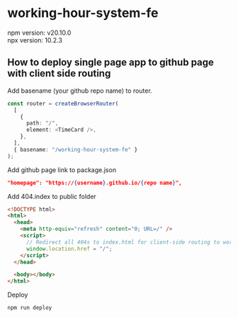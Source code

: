 # working-hour-system-fe

npm version: v20.10.0  
npx version: 10.2.3

## How to deploy single page app to github page with client side routing

Add basename (your github repo name) to router.

```typescript
const router = createBrowserRouter(
  [
    {
      path: "/",
      element: <TimeCard />,
    },
  ],
  { basename: "/working-hour-system-fe" }
);
```

Add github page link to package.json

```json
"homepage": "https://{username}.github.io/{repo name}",
```

Add 404.index to public folder

```html
<!DOCTYPE html>
<html>
  <head>
    <meta http-equiv="refresh" content="0; URL=/" />
    <script>
      // Redirect all 404s to index.html for client-side routing to work
      window.location.href = "/";
    </script>
  </head>

  <body></body>
</html>
```

Deploy

```bash
npm run deploy
```

